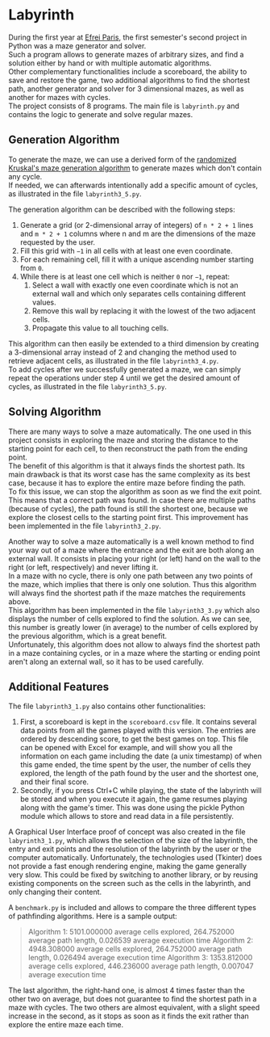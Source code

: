 # Labyrinth

During the first year at [Efrei Paris](https://www.efrei.fr), the first semester's second project in Python was a maze generator and solver.\
Such a program allows to generate mazes of arbitrary sizes, and find a solution either by hand or with multiple automatic algorithms.\
Other complementary functionalities include a scoreboard, the ability to save and restore the game, two additional algorithms to find the shortest path, another generator and solver for 3 dimensional mazes, as well as another for mazes with cycles.\
The project consists of 8 programs. The main file is `labyrinth.py` and contains the logic to generate and solve regular mazes.

## Generation Algorithm

To generate the maze, we can use a derived form of the [randomized Kruskal's maze generation algorithm](https://en.wikipedia.org/wiki/Maze_generation_algorithm#Randomized_Kruskal's_algorithm) to generate mazes which don't contain any cycle.\
If needed, we can afterwards intentionally add a specific amount of cycles, as illustrated in the file `labyrinth3_5.py`.

The generation algorithm can be described with the following steps:
1. Generate a grid (or 2-dimensional array of integers) of `n * 2 + 1` lines and `m * 2 + 1` columns where n and m are the dimensions of the maze requested by the user.
2. Fill this grid with `−1` in all cells with at least one even coordinate.
3. For each remaining cell, fill it with a unique ascending number starting from `0`.
4. While there is at least one cell which is neither `0` nor `−1`, repeat:
	1. Select a wall with exactly one even coordinate which is not an external wall and which only separates cells containing different values.
	2. Remove this wall by replacing it with the lowest of the two adjacent cells.
	3. Propagate this value to all touching cells.

This algorithm can then easily be extended to a third dimension by creating a 3-dimensional array instead of 2 and changing the method used to retrieve adjacent cells, as illustrated in the file `labyrinth3_4.py`.\
To add cycles after we successfully generated a maze, we can simply repeat the operations under step 4 until we get the desired amount of cycles, as illustrated in the file `labyrinth3_5.py`.

## Solving Algorithm

There are many ways to solve a maze automatically. The one used in this project consists in exploring the maze and storing the distance to the starting point for each cell, to then reconstruct the path from the ending point.\
The benefit of this algorithm is that it always finds the shortest path. Its main drawback is that its worst case has the same complexity as its best case, because it has to explore the entire maze before finding the path.\
To fix this issue, we can stop the algorithm as soon as we find the exit point. This means that a correct path was found. In case there are multiple paths (because of cycles), the path found is still the shortest one, because we explore the closest cells to the starting point first. This improvement has been implemented in the file `labyrinth3_2.py`.

Another way to solve a maze automatically is a well known method to find your way out of a maze where the entrance and the exit are both along an external wall. It consists in placing your right (or left) hand on the wall to the right (or left, respectively) and never lifting it.\
In a maze with no cycle, there is only one path between any two points of the maze, which implies that there is only one solution. Thus this algorithm will always find the shortest path if the maze matches the requirements above.\
This algorithm has been implemented in the file `labyrinth3_3.py` which also displays the number of cells explored to find the solution. As we can see, this number is greatly lower (in average) to the number of cells explored by the previous algorithm, which is a great benefit.\
Unfortunately, this algorithm does not allow to always find the shortest path in a maze containing cycles, or in a maze where the starting or ending point aren't along an external wall, so it has to be used carefully.

## Additional Features

The file `labyrinth3_1.py` also contains other functionalities:
1. First, a scoreboard is kept in the `scoreboard.csv` file. It contains several data points from all the games played with this version. The entries are ordered by descending score, to get the best games on top. This file can be opened with Excel for example, and will show you all the information on each game including the date (a unix timestamp) of when this game ended, the time spent by the user, the number of cells they explored, the length of the path found by the user and the shortest one, and their final score.
2. Secondly, if you press Ctrl+C while playing, the state of the labyrinth will be stored and when you execute it again, the game resumes playing along with the game's timer. This was done using the pickle Python module which allows to store and read data in a file persistently.

A Graphical User Interface proof of concept was also created in the file `labyrinth3_1.py`, which allows the selection of the size of the labyrinth, the entry and exit points and the resolution of the labyrinth by the user or the computer automatically. Unfortunately, the technologies used (Tkinter) does not provide a fast enough rendering engine, making the game generally very slow. This could be fixed by switching to another library, or by reusing existing components on the screen such as the cells in the labyrinth, and only changing their content.

A `benchmark.py` is included and allows to compare the three different types of pathfinding algorithms. Here is a sample output:
> Algorithm 1: 5101.000000 average cells explored, 264.752000 average path length, 0.026539 average execution time
> Algorithm 2: 4948.308000 average cells explored, 264.752000 average path length, 0.026494 average execution time
> Algorithm 3: 1353.812000 average cells explored, 446.236000 average path length, 0.007047 average execution time

The last algorithm, the right-hand one, is almost 4 times faster than the other two on average, but does not guarantee to find the shortest path in a maze with cycles. The two others are almost equivalent, with a slight speed increase in the second, as it stops as soon as it finds the exit rather than explore the entire maze each time.
